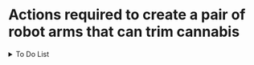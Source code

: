 # Actions required to create a pair of robot arms that can trim cannabis

<details>

<summary>To Do List</summary>

- Need to create a bigger arm. The yahboom robot is tiny(18 inches tall pointing straight in the air). Approximately 12 inches of reach Can barely pick up a branch from tabletop. I can use to prototype code for later use. The branches can be more than 24 inches long. Arm needs to be able to reach into a bin and move end-effector holding branch above a tray for fan leaf removal.
- Create custom data sets for individual buds and branches.
- The camera will identify the branch closest to the end effector and send the coordinates to the branch arm to pick up and hold. There will be many other branches that look similar and will be close together.
  - https://shop.luxonis.com/  for cameras
  
  - create annotation boxes for dataset 
  - https://www.cvat.ai/
  - https://github.com/heartexlabs/label-studio
  - https://github.com/heartexlabs/labelImg
  - https://github.com/scalabel/scalabel
  - https://github.com/ryouchinsa/Rectlabel-support
  - https://www.makesense.ai/    -browser based, no download, no install
  - https://github.com/ultralytics/ultralytics
  - https://www.roboflow.com
  - 
</details>
